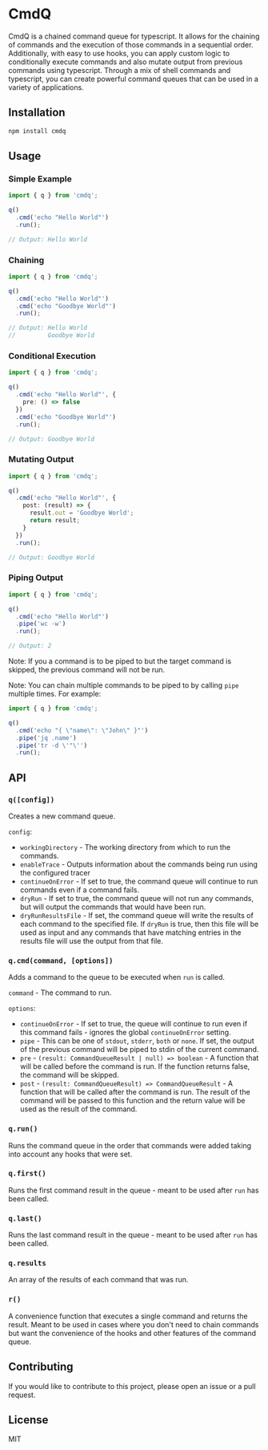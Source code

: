 # CmdQ

CmdQ is a chained command queue for typescript.  It allows for the chaining of commands and the execution of those commands in a sequential order.  Additionally, with easy to use hooks, you can apply custom logic to conditionally execute commands and also mutate output from previous commands using typescript.  Through a mix of shell commands and typescript, you can create powerful command queues that can be used in a variety of applications.

## Installation

```bash
npm install cmdq
```

## Usage

### Simple Example

```typescript
import { q } from 'cmdq';

q()
  .cmd('echo "Hello World"')  
  .run();

// Output: Hello World
```

### Chaining

```typescript
import { q } from 'cmdq';

q()
  .cmd('echo "Hello World"')
  .cmd('echo "Goodbye World"')
  .run();

// Output: Hello World
//         Goodbye World
```

### Conditional Execution

```typescript
import { q } from 'cmdq';

q()
  .cmd('echo "Hello World"', {
    pre: () => false
  })
  .cmd('echo "Goodbye World"')
  .run();

// Output: Goodbye World
```

### Mutating Output

```typescript
import { q } from 'cmdq';

q()
  .cmd('echo "Hello World"', {
    post: (result) => {
      result.out = 'Goodbye World';
      return result;
    }
  })
  .run();

// Output: Goodbye World
```

### Piping Output

```typescript
import { q } from 'cmdq';

q()
  .cmd('echo "Hello World"')
  .pipe('wc -w')
  .run();

// Output: 2
```

Note: If you a command is to be piped to but the target command is skipped, the previous command will not be run.

Note: You can chain multiple commands to be piped to by calling `pipe` multiple times.  For example:

```typescript
import { q } from 'cmdq';

q()
  .cmd('echo "{ \"name\": \"John\" }"')
  .pipe('jq .name')
  .pipe('tr -d \'"\'')
  .run();
```

## API

### `q([config])`

Creates a new command queue.

`config`:

- `workingDirectory` - The working directory from which to run the commands.
- `enableTrace` - Outputs information about the commands being run using the configured tracer
- `continueOnError` - If set to true, the command queue will continue to run commands even if a command fails.
- `dryRun` - If set to true, the command queue will not run any commands, but will output the commands that would have been run.
- `dryRunResultsFile` - If set, the command queue will write the results of each command to the specified file.  If `dryRun` is true, then this file will be used as input and any commands that have matching entries in the results file will use the output from that file.

### `q.cmd(command, [options])`

Adds a command to the queue to be executed when `run` is called.

`command` - The command to run.

`options`:

- `continueOnError` - If set to true, the queue will continue to run even if this command fails - ignores the global `continueOnError` setting.
- `pipe` - This can be one of `stdout`, `stderr`, `both` or `none`.  If set, the output of the previous command will be piped to stdin of the current command.
- `pre` - `(result: CommandQueueResult | null) => boolean` - A function that will be called before the command is run.  If the function returns false, the command will be skipped.
- `post` - `(result: CommandQueueResult) => CommandQueueResult` - A function that will be called after the command is run.  The result of the command will be passed to this function and the return value will be used as the result of the command.

### `q.run()`

Runs the command queue in the order that commands were added taking into account any hooks that were set.

### `q.first()`

Runs the first command result in the queue - meant to be used after `run` has been called.

### `q.last()`

Runs the last command result in the queue - meant to be used after `run` has been called.

### `q.results`

An array of the results of each command that was run.

### `r()`

A convenience function that executes a single command and returns the result.  Meant to be used in cases where you don't need to chain commands but want the convenience of the hooks and other features of the command queue.

## Contributing

If you would like to contribute to this project, please open an issue or a pull request.

## License

MIT
